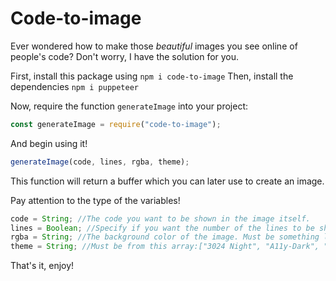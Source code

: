 
# Code-to-image

Ever wondered how to make those *beautiful* images you see online of people's code? Don't worry, I have the solution for you.

First, install this package using `npm i code-to-image`
Then, install the dependencies `npm i puppeteer`

Now, require the function `generateImage` into your project:
```ts
const generateImage = require("code-to-image");
```
And begin using it!

```ts
generateImage(code, lines, rgba, theme);
```

This function will return a buffer which you can later use to create an image. 

Pay attention to the type of the variables!
```ts
code = String; //The code you want to be shown in the image itself.
lines = Boolean; //Specify if you want the number of the lines to be shown or not.
rgba = String; //The background color of the image. Must be something like this: rgba(1,1,1,1)
theme = String; //Must be from this array:["3024 Night", "A11y-Dark", "Blackboard", "Base-16", "Cobalt", "Dracula-Pro", "Duotone", "Hopscotch", "Lucario", "Material", "Monokai", "Night-Owl", "Nord", "Oceanic-Next", "One-Light", "One-Dark", "Panda", "Paraiso", "Seti", "Shades-of-Purple", "Solarized", "Twilight", "Verminal", "VSCode", "Yeti", "Zenburn"]. Capitalization doesn't matter.
```

That's it, enjoy!